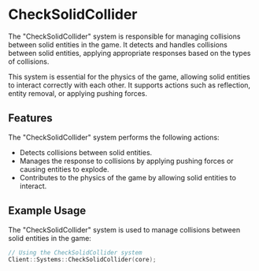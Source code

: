 # CheckSolidCollider

The "CheckSolidCollider" system is responsible for managing collisions between solid entities in the game. It detects and handles collisions between solid entities, applying appropriate responses based on the types of collisions.

This system is essential for the physics of the game, allowing solid entities to interact correctly with each other. It supports actions such as reflection, entity removal, or applying pushing forces.

## Features
The "CheckSolidCollider" system performs the following actions:
- Detects collisions between solid entities.
- Manages the response to collisions by applying pushing forces or causing entities to explode.
- Contributes to the physics of the game by allowing solid entities to interact.

## Example Usage
The "CheckSolidCollider" system is used to manage collisions between solid entities in the game:

```cpp
// Using the CheckSolidCollider system
Client::Systems::CheckSolidCollider(core);
```
